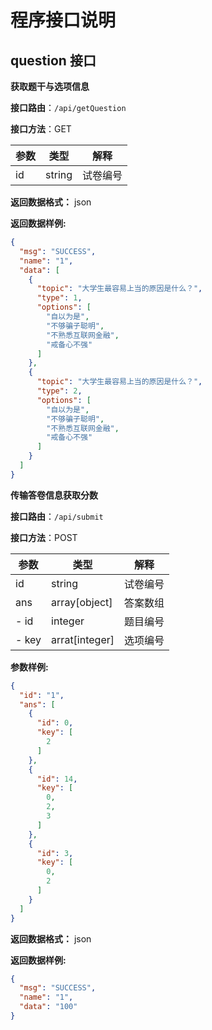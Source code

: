 # 程序接口说明

## question 接口

**获取题干与选项信息**

**接口路由**：`/api/getQuestion`

**接口方法**：GET

| 参数 | 类型 | 解释 |
| --- | --- | --- |
| id | string | 试卷编号 |

**返回数据格式：** json

**返回数据样例:**

```json
{
  "msg": "SUCCESS",
  "name": "1",
  "data": [
    {
      "topic": "大学生最容易上当的原因是什么？",
      "type": 1,
      "options": [
        "自以为是",
        "不够骗子聪明",
        "不熟悉互联网金融",
        "戒备心不强"
      ]
    },
    {
      "topic": "大学生最容易上当的原因是什么？",
      "type": 2,
      "options": [
        "自以为是",
        "不够骗子聪明",
        "不熟悉互联网金融",
        "戒备心不强"
      ]
    }
  ]
}
```

**传输答卷信息获取分数**

**接口路由**：`/api/submit`

**接口方法**：POST

| 参数 | 类型 | 解释 |
| --- | --- | --- |
| id | string | 试卷编号 |
| ans | array[object] | 答案数组 |
| - id | integer | 题目编号 |
| - key | arrat[integer] | 选项编号 |

**参数样例:**

``` json
{
  "id": "1",
  "ans": [
    {
      "id": 0,
      "key": [
        2
      ]
    },
    {
      "id": 14,
      "key": [
        0,
        2,
        3
      ]
    },
    {
      "id": 3,
      "key": [
        0,
        2
      ]
    }
  ]
}
```

**返回数据格式：** json

**返回数据样例:**

```json
{
  "msg": "SUCCESS",
  "name": "1",
  "data": "100"
}
```